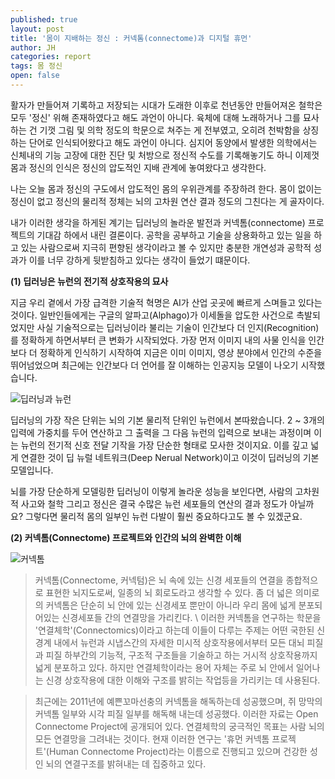 ```yaml
---
published: true
layout: post
title: '몸이 지배하는 정신 : 커넥톰(connectome)과 디지털 휴먼'
author: JH
categories: report
tags: 몸 정신
open: false
---
```


활자가 만들어져 기록하고 저장되는 시대가 도래한 이후로 천년동안 만들어져온 철학은 모두 '정신' 위해 존재하였다고 해도 과언이 아니다. 육체에 대해 노래하거나 그를 묘사하는 건 기껏 그림 및 의학 정도의 학문으로 쳐주는 게 전부였고, 오히려 천박함을 상징하는 단어로 인식되어왔다고 해도 과언이 아니다. 심지어 동양에서 발생한 의학에서는 신체내의 기능 고장에 대한 진단 및 처방으로 정신적 수도를 기록해놓기도 하니 이제껏 몸과 정신의 인식은 정신의 압도적인 지배 관계에 놓여왔다고 생각한다.

나는 오늘 몸과 정신의 구도에서 압도적인 몸의 우위관계를 주장하려 한다. 몸이 없이는 정신이 없고 정신의 물리적 정체는 뇌의 고차원 연산 결과 정도의 그친다는 게 골자이다.

내가 이러한 생각을 하게된 계기는 딥러닝의 놀라운 발전과 커넥톰(connectome) 프로젝트의 기대감 하에서 내린 결론이다. 공학을 공부하고 기술을 상용화하고 있는 일을 하고 있는 사람으로써 지극히 편향된 생각이라고 볼 수 있지만 충분한 개연성과 공학적 성과가 이를 너무 강하게 뒷받침하고 있다는 생각이 들었기 떄문이다.

**(1) 딥러닝은 뉴런의 전기적 상호작용의 묘사**

지금 우리 곁에서 가장 급격한 기술적 혁명은 AI가 산업 곳곳에 빠르게 스며들고 있다는 것이다. 일반인들에게는 구글의 알파고(Alphago)가 이세돌을 압도한 사건으로 촉발되었지만 사실 기술적으로는 딥러닝이라 불리는 기술이 인간보다 더 인지(Recognition)를 정확하게 하면서부터 큰 변화가 시작되었다. 가장 먼저 이미지 내의 사물 인식을 인간보다 더 정확하게 인식하기 시작하여 지금은 이미 이미지, 영상 분야에서 인간의 수준을 뛰어넘었으며 최근에는 인간보다 더 언어를 잘 이해하는 인공지능 모델이 나오기 시작했습니다.

![딥러닝과 뉴런]({{site.baseurl}}/images/neuran_and_deep_learning.jpg)

딥러닝의 가장 작은 단위는 뇌의 기본 물리적 단위인 뉴런에서 본따왔습니다. 2 ~ 3개의 입력에 가중치를 두어 연산하고 그 출력을 그 다음 뉴런의 입력으로 보내는 과정이며 이는 뉴런의 전기적 신호 전달 기작을 가장 단순한 형태로 모사한 것이지요. 이를 깊고 넓게 연결한 것이 딥 뉴럴 네트워크(Deep Nerual Network)이고 이것이 딥러닝의 기본 모델입니다.

뇌를 가장 단순하게 모델링한 딥러닝이 이렇게 놀라운 성능을 보인다면, 사람의 고차원적 사고와 철학 그리고 정신은 결국 수많은 뉴런 세포들의 연산의 결과 정도가 아닐까요? 그렇다면 물리적 몸의 일부인 뉴런 다발이 훨씬 중요하다고도 볼 수 있겠군요.


**(2) 커넥톰(Connectome) 프로젝트와 인간의 뇌의 완벽한 이해**

![커넥톰]({{site.baseurl}}/images/connectome.jpg)

> 커넥톰(Connectome, 커넥텀)은 뇌 속에 있는 신경 세포들의 연결을 종합적으로 표현한 뇌지도로써, 일종의 뇌 회로도라고 생각할 수 있다. 좀 더 넓은 의미로의 커넥톰은 단순히 뇌 안에 있는 신경세포 뿐만이 아니라 우리 몸에 넓게 분포되어있는 신경세포들 간의 연결망을 가리킨다. \\ 이러한 커넥톰을 연구하는 학문을 '연결체학'(Connectomics)이라고 하는데 이들이 다루는 주제는 어떤 국한된 신경계 내에서 뉴런과 시냅스간의 자세한 미시적 상호작용에서부터 모든 대뇌 피질과 피질 하부간의 기능적, 구조적 구조들을 기술하고 하는 거시적 상호작용까지 넓게 분포하고 있다. 하지만 연결체학이라는 용어 자체는 주로 뇌 안에서 일어나는 신경 상호작용에 대한 이해와 구조를 밝히는 작업등을 가리키는 데 사용된다.

> 최근에는 2011년에 예쁜꼬마선충의 커넥톰을 해독하는데 성공했으며, 쥐 망막의 커넥톰 일부와 시각 피질 일부를 해독해 내는데 성공했다. 이러한 자료는 Open Connectome Project에 공개되어 있다. 연결체학의 궁극적인 목표는 사람 뇌의 모든 연결망을 그려내는 것이다. 현재 이러한 연구는 '휴먼 커넥톰 프로젝트'(Human Connectome Project)라는 이름으로 진행되고 있으며 건강한 성인 뇌의 연결구조를 밝혀내는 데 집중하고 있다.
